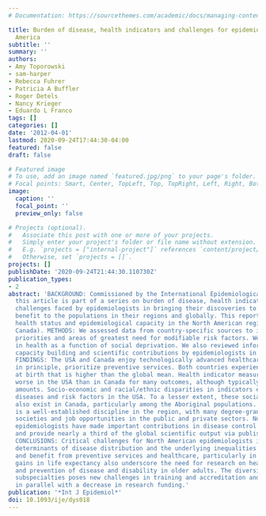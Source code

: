 ```yaml
---
# Documentation: https://sourcethemes.com/academic/docs/managing-content/

title: Burden of disease, health indicators and challenges for epidemiology in North
  America
subtitle: ''
summary: ''
authors:
- Amy Toporowski
- sam-harper
- Rebecca Fuhrer
- Patricia A Buffler
- Roger Detels
- Nancy Krieger
- Eduardo L Franco
tags: []
categories: []
date: '2012-04-01'
lastmod: 2020-09-24T17:44:30-04:00
featured: false
draft: false

# Featured image
# To use, add an image named `featured.jpg/png` to your page's folder.
# Focal points: Smart, Center, TopLeft, Top, TopRight, Left, Right, BottomLeft, Bottom, BottomRight.
image:
  caption: ''
  focal_point: ''
  preview_only: false

# Projects (optional).
#   Associate this post with one or more of your projects.
#   Simply enter your project's folder or file name without extension.
#   E.g. `projects = ["internal-project"]` references `content/project/deep-learning/index.md`.
#   Otherwise, set `projects = []`.
projects: []
publishDate: '2020-09-24T21:44:30.110730Z'
publication_types:
- 2
abstract: 'BACKGROUND: Commissioned by the International Epidemiological Association,
  this article is part of a series on burden of disease, health indicators and the
  challenges faced by epidemiologists in bringing their discoveries to provide equitable
  benefit to the populations in their regions and globally. This report covers the
  health status and epidemiological capacity in the North American region (USA and
  Canada). METHODS: We assessed data from country-specific sources to identify health
  priorities and areas of greatest need for modifiable risk factors. We examined inequalities
  in health as a function of social deprivation. We also reviewed information on epidemiological
  capacity building and scientific contributions by epidemiologists in the region.
  FINDINGS: The USA and Canada enjoy technologically advanced healthcare systems that,
  in principle, prioritize preventive services. Both countries experience a life expectancy
  at birth that is higher than the global mean. Health indicator measures are consistently
  worse in the USA than in Canada for many outcomes, although typically by only marginal
  amounts. Socio-economic and racial/ethnic disparities in indicators exist for many
  diseases and risk factors in the USA. To a lesser extent, these social inequalities
  also exist in Canada, particularly among the Aboriginal populations. Epidemiology
  is a well-established discipline in the region, with many degree-granting schools,
  societies and job opportunities in the public and private sectors. North American
  epidemiologists have made important contributions in disease control and prevention
  and provide nearly a third of the global scientific output via published papers.
  CONCLUSIONS: Critical challenges for North American epidemiologists include social
  determinants of disease distribution and the underlying inequalities in access to
  and benefit from preventive services and healthcare, particularly in the USA. The
  gains in life expectancy also underscore the need for research on health promotion
  and prevention of disease and disability in older adults. The diversity in epidemiological
  subspecialties poses new challenges in training and accreditation and has occurred
  in parallel with a decrease in research funding.'
publication: '*Int J Epidemiol*'
doi: 10.1093/ije/dys018
---
```

